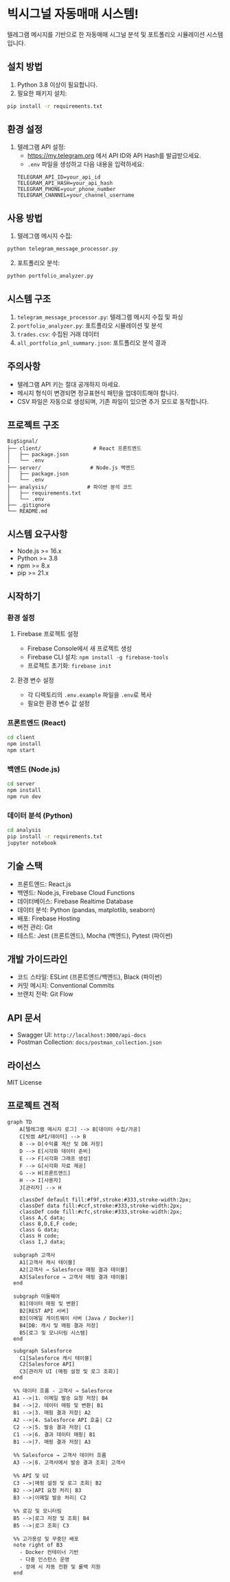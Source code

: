 # 빅시그널 자동매매 시스템!

텔레그램 메시지를 기반으로 한 자동매매 시그널 분석 및 포트폴리오 시뮬레이션 시스템입니다.

## 설치 방법

1. Python 3.8 이상이 필요합니다.
2. 필요한 패키지 설치:
```bash
pip install -r requirements.txt
```

## 환경 설정

1. 텔레그램 API 설정:
   - https://my.telegram.org 에서 API ID와 API Hash를 발급받으세요.
   - `.env` 파일을 생성하고 다음 내용을 입력하세요:
   ```
   TELEGRAM_API_ID=your_api_id
   TELEGRAM_API_HASH=your_api_hash
   TELEGRAM_PHONE=your_phone_number
   TELEGRAM_CHANNEL=your_channel_username
   ```

## 사용 방법

1. 텔레그램 메시지 수집:
```bash
python telegram_message_processor.py
```

2. 포트폴리오 분석:
```bash
python portfolio_analyzer.py
```

## 시스템 구조

1. `telegram_message_processor.py`: 텔레그램 메시지 수집 및 파싱
2. `portfolio_analyzer.py`: 포트폴리오 시뮬레이션 및 분석
3. `trades.csv`: 수집된 거래 데이터
4. `all_portfolio_pnl_summary.json`: 포트폴리오 분석 결과

## 주의사항

- 텔레그램 API 키는 절대 공개하지 마세요.
- 메시지 형식이 변경되면 정규표현식 패턴을 업데이트해야 합니다.
- CSV 파일은 자동으로 생성되며, 기존 파일이 있으면 추가 모드로 동작합니다.

## 프로젝트 구조

```
BigSignal/
├── client/                 # React 프론트엔드
│   ├── package.json
│   └── .env
├── server/                # Node.js 백엔드
│   ├── package.json
│   └── .env
├── analysis/             # 파이썬 분석 코드
│   ├── requirements.txt
│   └── .env
├── .gitignore
└── README.md
```

## 시스템 요구사항

- Node.js >= 16.x
- Python >= 3.8
- npm >= 8.x
- pip >= 21.x

## 시작하기

### 환경 설정
1. Firebase 프로젝트 설정
   - Firebase Console에서 새 프로젝트 생성
   - Firebase CLI 설치: `npm install -g firebase-tools`
   - 프로젝트 초기화: `firebase init`

2. 환경 변수 설정
   - 각 디렉토리의 `.env.example` 파일을 `.env`로 복사
   - 필요한 환경 변수 값 설정

### 프론트엔드 (React)
```bash
cd client
npm install
npm start
```

### 백엔드 (Node.js)
```bash
cd server
npm install
npm run dev
```

### 데이터 분석 (Python)
```bash
cd analysis
pip install -r requirements.txt
jupyter notebook
```

## 기술 스택
- 프론트엔드: React.js
- 백엔드: Node.js, Firebase Cloud Functions
- 데이터베이스: Firebase Realtime Database
- 데이터 분석: Python (pandas, matplotlib, seaborn)
- 배포: Firebase Hosting
- 버전 관리: Git
- 테스트: Jest (프론트엔드), Mocha (백엔드), Pytest (파이썬)

## 개발 가이드라인
- 코드 스타일: ESLint (프론트엔드/백엔드), Black (파이썬)
- 커밋 메시지: Conventional Commits
- 브랜치 전략: Git Flow

## API 문서
- Swagger UI: `http://localhost:3000/api-docs`
- Postman Collection: `docs/postman_collection.json`

## 라이선스
MIT License

## 프로젝트 견적

```mermaid
graph TD
    A[텔레그램 메시지 로그] --> B[데이터 수집/가공]
    C[빗썸 API/데이터] --> B
    B --> D[수익률 계산 및 DB 저장]
    D --> E[시각화 데이터 준비]
    E --> F[시각화 그래프 생성]
    F --> G[시각화 자료 제공]
    G --> H[프론트엔드]
    H --> I[사용자]
    J[관리자] --> H

    classDef default fill:#f9f,stroke:#333,stroke-width:2px;
    classDef data fill:#ccf,stroke:#333,stroke-width:2px;
    classDef code fill:#cfc,stroke:#333,stroke-width:2px;
    class A,C data;
    class B,D,E,F code;
    class G data;
    class H code;
    class I,J data;
```

```mermaid
  subgraph 고객사
    A1[고객사 캐시 테이블]
    A2[고객사 → Salesforce 매핑 결과 테이블]
    A3[Salesforce → 고객사 매핑 결과 테이블]
  end

  subgraph 미들웨어
    B1[데이터 매핑 및 변환]
    B2[REST API 서버]
    B3[이메일 게이트웨이 서버 (Java / Docker)]
    B4[DB: 캐시 및 매핑 결과 저장]
    B5[로그 및 모니터링 시스템]
  end

  subgraph Salesforce
    C1[Salesforce 캐시 테이블]
    C2[Salesforce API]
    C3[관리자 UI (매핑 설정 및 로그 조회)]
  end

  %% 데이터 흐름 - 고객사 → Salesforce
  A1 -->|1. 이메일 발송 요청 저장| B4
  B4 -->|2. 데이터 매핑 및 변환| B1
  B1 -->|3. 매핑 결과 저장| A2
  A2 -->|4. Salesforce API 호출| C2
  C2 -->|5. 발송 결과 저장| C1
  C1 -->|6. 결과 데이터 매핑| B1
  B1 -->|7. 매핑 결과 저장| A3

  %% Salesforce → 고객사 데이터 흐름
  A3 -->|8. 고객사에서 발송 결과 조회| 고객사

  %% API 및 UI
  C3 -->|매핑 설정 및 로그 조회| B2
  B2 -->|API 요청 처리| B3
  B3 -->|이메일 발송 처리| C2

  %% 로깅 및 모니터링
  B5 -->|로그 저장 및 조회| B4
  B5 -->|로그 조회| C3

  %% 고가용성 및 무중단 배포
  note right of B3
    - Docker 컨테이너 기반
    - 다중 인스턴스 운영
    - 장애 시 자동 전환 및 롤백 지원
  end
```
